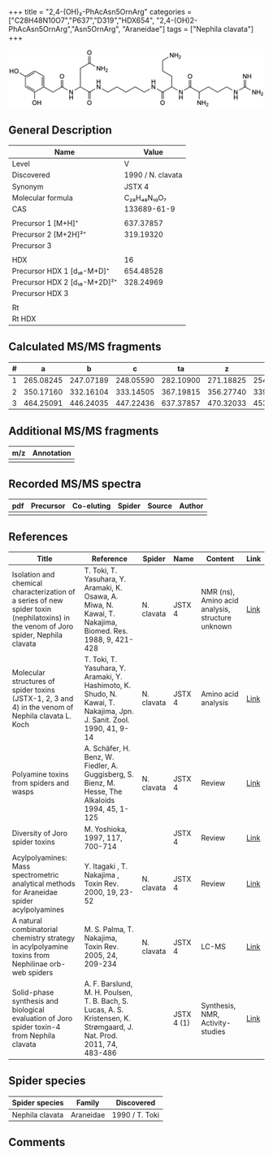 +++
title = "2,4-(OH)₂-PhAcAsn5OrnArg"
categories = ["C28H48N10O7","P637","D319","HDX654",
"2,4-(OH)2-PhAcAsn5OrnArg","Asn5OrnArg",
"Araneidae"]
tags = ["Nephila clavata"]
+++

![](/img/2-4-OH2-PhAcAsn5OrnArg.png)

## General Description

| Name                         | Value             |
|------------------------------|-------------------|
| Level                        | V                 |
| Discovered                   | 1990 / N. clavata |
| Synonym                      | JSTX 4            |
| Molecular formula            | C₂₈H₄₈N₁₀O₇       |
| CAS                          | 133689-61-9       |
|                              |                   |
| Precursor 1 [M+H]⁺           | 637.37857         |
| Precursor 2 [M+2H]²⁺         | 319.19320         |
| Precursor 3                  |                   |
|                              |                   |
| HDX                          | 16                |
| Precursor HDX 1 [d₁₆-M+D]⁺   | 654.48528         |
| Precursor HDX 2 [d₁₆-M+2D]²⁺ | 328.24969         |
| Precursor HDX 3              |                   |
|                              |                   |
| Rt                           |                   |
| Rt HDX                       |                   |

## Calculated MS/MS fragments

| # | a         | b         | c         | ta        | z         | y         | tz        |
|---|-----------|-----------|-----------|-----------|-----------|-----------|-----------|
| 1 | 265.08245 | 247.07189 | 248.05590 | 282.10900 | 271.18825 | 254.16170 | 288.21480 |
| 2 | 350.17160 | 332.16104 | 333.14505 | 367.19815 | 356.27740 | 339.25085 | 373.30395 |
| 3 | 464.25091 | 446.24035 | 447.22436 | 637.37857 | 470.32033 | 453.29378 | 487.34688 |

## Additional MS/MS fragments

| m/z       | Annotation |
|-----------|------------|
|           |            |

## Recorded MS/MS spectra

| pdf | Precursor | Co-eluting | Spider | Source | Author |
|-----|-----------|------------|--------|--------|--------|
|     |           |            |        |        |        |

## References

| Title                                                                                                                                | Reference                                                                                                             | Spider     | Name       | Content                                          | Link                                                                                                |
|--------------------------------------------------------------------------------------------------------------------------------------|-----------------------------------------------------------------------------------------------------------------------|------------|------------|--------------------------------------------------|-----------------------------------------------------------------------------------------------------|
| Isolation and chemical characterization of a series of new spider toxin (nephilatoxins) in the venom of Joro spider, Nephila clavata | T. Toki, T. Yasuhara, Y. Aramaki, K. Osawa, A. Miwa, N. Kawai, T. Nakajima, Biomed. Res. 1988, 9, 421-428             | N. clavata | JSTX 4     | NMR (ns), Amino acid analysis, structure unknown | [Link](https://www.jstage.jst.go.jp/article/biomedres/9/6/9_421/_article)                           |
| Molecular structures of spider toxins (JSTX-1, 2, 3 and 4) in the venom of Nephila clavata L. Koch                                   | T. Toki, T. Yasuhara, Y. Aramaki, Y. Hashimoto, K. Shudo, N. Kawai, T. Nakajima, Jpn. J. Sanit. Zool. 1990, 41, 9-14  | N. clavata | JSTX 4     | Amino acid analysis                              | [Link](https://www.jstage.jst.go.jp/article/mez/41/1/41_KJ00000823475/_article)                     |
| Polyamine toxins from spiders and wasps                                                                                              | A. Schäfer, H. Benz, W. Fiedler, A. Guggisberg, S. Bienz, M. Hesse, The Alkaloids 1994, 45, 1-125                     | N. clavata | JSTX 4     | Review                                           | [Link](https://www.sciencedirect.com/science/article/pii/S009995980860276X)                         |
| Diversity of Joro spider toxins                                                                                                      | M. Yoshioka,  1997, 117, 700-714                                                                                      |            | JSTX 4     | Review                                           | [Link](https://www.jstage.jst.go.jp/article/yakushi1947/117/10-11/117_10-11_700/_article/-char/ja/) |
| Acylpolyamines: Mass spectrometric analytical methods for Araneidae spider acylpolyamines                                            | Y. Itagaki , T. Nakajima , Toxin Rev. 2000, 19, 23-52                                                                 | N. clavata | JSTX 4     | Review                                           | [Link](https://www.tandfonline.com/doi/abs/10.1081/TXR-100100314)                                   |
| A natural combinatorial chemistry strategy in acylpolyamine toxins from Nephilinae orb-web spiders                                   | M. S. Palma, T. Nakajima, Toxin Rev. 2005, 24, 209-234                                                                | N. clavata | JSTX 4     | LC-MS                                            | [Link](https://www.tandfonline.com/doi/abs/10.1081/TXR-200057857)                                   |
| Solid-phase synthesis and biological evaluation of Joro spider toxin-4 from Nephila clavata                                          | A. F. Barslund, M. H. Poulsen, T. B. Bach, S. Lucas, A. S. Kristensen, K. Strømgaard, J. Nat. Prod. 2011, 74, 483-486 |            | JSTX 4 (1) | Synthesis, NMR, Activity-studies                 | [Link](https://pubs.acs.org/doi/abs/10.1021/np100746w)                                              |

## Spider species

| Spider species  | Family    | Discovered     |
|-----------------|-----------|----------------|
| Nephila clavata | Araneidae | 1990 / T. Toki |

## Comments